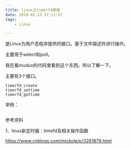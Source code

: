 ```yaml
---
title: linux之timerfd使用
date: 2019-02-23 17:11:17
tags:
	- Linux

---
```




是Linux为用户态程序提供的接口。基于文件描述符进行操作。

主要用于select和poll。

我在看muduo的代码里看到这个东西。所以了解一下。

主要有3个接口。

```
timerfd_create
timerfd_settime
timerfd_gettime
```

举例：

```

```



参考资料

1、linux新定时器：timefd及相关操作函数

https://www.cnblogs.com/mickole/p/3261879.html


